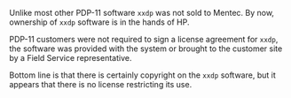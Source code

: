 Unlike most other PDP-11 software `xxdp` was not sold to Mentec.
By now, ownership of `xxdp` software is in the hands of HP.

PDP-11 customers were not required to sign a license agreement for `xxdp`,
the software was provided with the system or brought to the customer site
by a Field Service representative.

Bottom line is that there is certainly copyright on the `xxdp` software,
but it appears that there is no license restricting its use.
